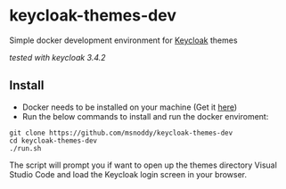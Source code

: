 # keycloak-themes-dev
Simple docker development environment for [Keycloak](http://www.keycloak.org/) themes

*tested with keycloak 3.4.2*

## Install

- Docker needs to be installed on your machine (Get it [here](https://www.docker.com/community-edition))
- Run the below commands to install and run the docker enviroment:

```{shell{
git clone https://github.com/msnoddy/keycloak-themes-dev
cd keycloak-themes-dev
./run.sh
```

The script will prompt you if want to open up the themes directory Visual Studio Code and load the Keycloak 
login screen in your browser.
